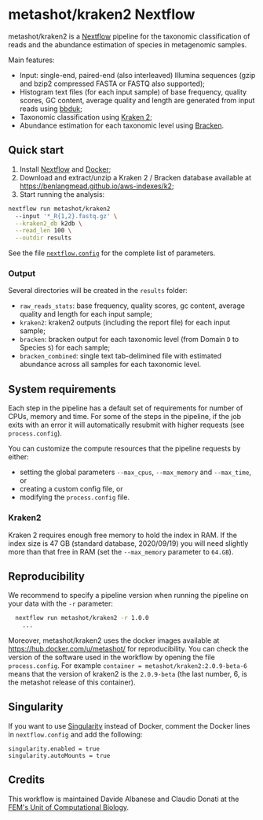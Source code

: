 # metashot/kraken2 Nextflow

metashot/kraken2 is a [Nextflow](https://www.nextflow.io/) pipeline for the
taxonomic classification of reads and the abundance estimation of species in
metagenomic samples.

Main features:

- Input: single-end, paired-end (also interleaved) Illumina sequences (gzip
  and bzip2 compressed FASTA or FASTQ also supported);
- Histogram text files (for each input sample) of base frequency, quality
  scores, GC content, average quality and length are generated from input reads
  using
  [bbduk](https://jgi.doe.gov/data-and-tools/bbtools/bb-tools-user-guide/bbduk-guide/);
- Taxonomic classification using 
  [Kraken 2](http://ccb.jhu.edu/software/kraken2/index.shtml);
- Abundance estimation for each taxonomic level using
  [Bracken](http://ccb.jhu.edu/software/bracken/index.shtml).

## Quick start

1. Install [Nextflow](https://www.nextflow.io/) and [Docker](https://www.docker.com/);
1. Download and extract/unzip a Kraken 2 / Bracken database available at
   https://benlangmead.github.io/aws-indexes/k2;
1. Start running the analysis:
   
  ```bash
  nextflow run metashot/kraken2
    --input '*_R{1,2}.fastq.gz' \
    --kraken2_db k2db \
    --read_len 100 \
    --outdir results
  ```

See the file [``nextflow.config``](nextflow.config) for the complete list of
parameters.

### Output
Several directories will be created in the ``results`` folder:

- ``raw_reads_stats``: base frequency, quality scores, gc content, average
  quality and length for each input sample;
- ``kraken2``: kraken2 outputs (including the report file) for each input
  sample;
- ``bracken``: bracken output for each taxonomic level (from Domain ``D`` to
  Species ``S``) for each sample;
- ``bracken_combined``: single text tab-delimined file with estimated
  abundance across all samples for each taxonomic level.

## System requirements
Each step in the pipeline has a default set of requirements for number of CPUs,
memory and time. For some of the steps in the pipeline, if the job exits with an
error it will automatically resubmit with higher requests (see
``process.config``).

You can customize the compute resources that the pipeline requests by either:
- setting the global parameters ``--max_cpus``, ``--max_memory`` and
  ``--max_time``, or
- creating a custom config file, or
- modifying the ``process.config`` file.

### Kraken2
Kraken 2 requires enough free memory to hold the index in RAM. If the index size
is 47 GB (standard database, 2020/09/19) you will need slightly more  than that
free in RAM (set the ``--max_memory`` parameter to ``64.GB``).

## Reproducibility
We recommend to specify a pipeline version when running the pipeline on your
data with the ``-r`` parameter:

```bash
  nextflow run metashot/kraken2 -r 1.0.0
    ...
```

Moreover, metashot/kraken2 uses the docker images available at
https://hub.docker.com/u/metashot/ for reproducibility. You can check the
version of the software used in the workflow by opening the file
``process.config``. For example ``container = metashot/kraken2:2.0.9-beta-6``
means that the version of kraken2 is the ``2.0.9-beta`` (the last number, 6, is
the metashot release of this container).

## Singularity
If you want to use [Singularity](https://singularity.lbl.gov/) instead of Docker,
comment the Docker lines in ``nextflow.config`` and add the following:

```nextflow
singularity.enabled = true
singularity.autoMounts = true
```

## Credits
This workflow is maintained Davide Albanese and Claudio Donati at the [FEM's
Unit of Computational
Biology](https://www.fmach.it/eng/CRI/general-info/organisation/Chief-scientific-office/Computational-biology).
